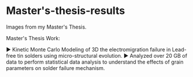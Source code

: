 # Master's-thesis-results
Images from my Master's Thesis.


Master's Thesis Work:


►	Kinetic Monte Carlo Modeling of 3D the electromigration failure  in Lead-free tin solders using micro-structural evolution. 
► Analyzed over 20 GB of data  to perform statistical data analysis to understand the effects of grain parameters on solder failure mechanism.
